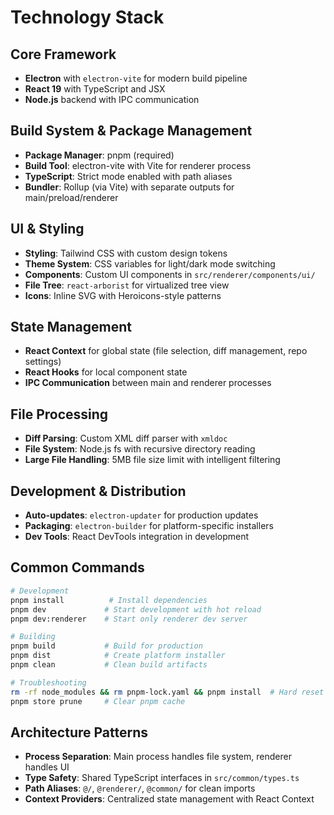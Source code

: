 # Technology Stack

## Core Framework

- **Electron** with `electron-vite` for modern build pipeline
- **React 19** with TypeScript and JSX
- **Node.js** backend with IPC communication

## Build System & Package Management

- **Package Manager**: pnpm (required)
- **Build Tool**: electron-vite with Vite for renderer process
- **TypeScript**: Strict mode enabled with path aliases
- **Bundler**: Rollup (via Vite) with separate outputs for main/preload/renderer

## UI & Styling

- **Styling**: Tailwind CSS with custom design tokens
- **Theme System**: CSS variables for light/dark mode switching
- **Components**: Custom UI components in `src/renderer/components/ui/`
- **File Tree**: `react-arborist` for virtualized tree view
- **Icons**: Inline SVG with Heroicons-style patterns

## State Management

- **React Context** for global state (file selection, diff management, repo settings)
- **React Hooks** for local component state
- **IPC Communication** between main and renderer processes

## File Processing

- **Diff Parsing**: Custom XML diff parser with `xmldoc`
- **File System**: Node.js fs with recursive directory reading
- **Large File Handling**: 5MB file size limit with intelligent filtering

## Development & Distribution

- **Auto-updates**: `electron-updater` for production updates
- **Packaging**: `electron-builder` for platform-specific installers
- **Dev Tools**: React DevTools integration in development

## Common Commands

```bash
# Development
pnpm install          # Install dependencies
pnpm dev             # Start development with hot reload
pnpm dev:renderer    # Start only renderer dev server

# Building
pnpm build           # Build for production
pnpm dist            # Create platform installer
pnpm clean           # Clean build artifacts

# Troubleshooting
rm -rf node_modules && rm pnpm-lock.yaml && pnpm install  # Hard reset
pnpm store prune     # Clear pnpm cache
```

## Architecture Patterns

- **Process Separation**: Main process handles file system, renderer handles UI
- **Type Safety**: Shared TypeScript interfaces in `src/common/types.ts`
- **Path Aliases**: `@/`, `@renderer/`, `@common/` for clean imports
- **Context Providers**: Centralized state management with React Context
